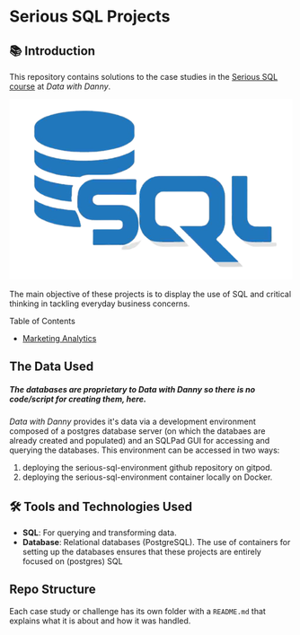# Serious SQL Projects

## 📚️ Introduction

This repository contains solutions to the case studies in the [Serious SQL course](https://www.datawithdanny.com/courses/serious-sql) at *Data with Danny*.

![SQL](sql_logo.png)

The main objective of these projects is to display the use of SQL and critical thinking in tackling everyday business concerns.

Table of Contents
- [Marketing Analytics](Marketing_Analytics/README.md)

## The Data Used

##### The databases are proprietary to *Data with Danny* so there is no code/script for creating them, here.
 
 *Data with Danny* provides it's data via a development environment composed of a postgres database server (on which the databaes are already created and populated) and an SQLPad GUI for accessing and querying the databases. This environment can be accessed in two ways:
 1. deploying the serious-sql-environment github repository on gitpod.
 2. deploying the serious-sql-environment container locally on Docker.

## 🛠️ Tools and Technologies Used

- **SQL**: For querying and transforming data.
- **Database**: Relational databases (PostgreSQL).
The use of containers for setting up the databases ensures that these projects are entirely focused on (postgres) SQL

## Repo Structure

Each case study or challenge has its own folder with a `README.md` that explains what it is about and how it was handled.
